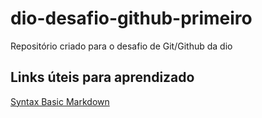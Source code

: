 # dio-desafio-github-primeiro
Repositório criado para o desafio de Git/Github da dio

## Links úteis para aprendizado
[Syntax Basic Markdown](https://www.markdownguide.org/basic-syntax/)
